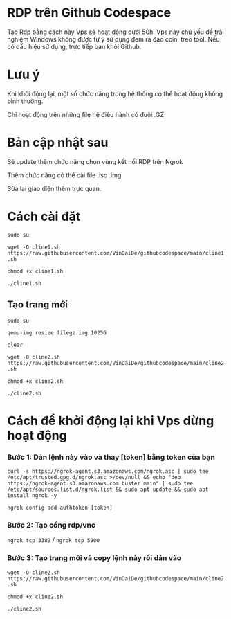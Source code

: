 # RDP trên Github Codespace
Tạo Rdp bằng cách này Vps sẽ hoạt động dưới 50h. Vps này chủ yếu để trải nghiệm Windows không được tự ý sử dụng đem ra đào coin, treo tool. Nếu có dấu hiệu sử dụng, trực tiếp ban khỏi Github.
# Lưu ý
Khi khởi động lại, một số chức năng trong hệ thống có thể hoạt động không bình thường.

Chỉ hoạt động trên những file hệ điều hành có đuôi .GZ

# Bản cập nhật sau
Sẽ update thêm chức năng chọn vùng kết nối RDP trên Ngrok

Thêm chức năng có thể cài file .iso .img

Sửa lại giao diện thêm trực quan.
# Cách cài đặt
```sudo su```

```wget -O cline1.sh https://raw.githubusercontent.com/VinDaiDe/githubcodespace/main/cline1.sh```


```chmod +x cline1.sh```


```./cline1.sh```
## Tạo trang mới
```sudo su```

```qemu-img resize filegz.img 1025G```

```clear```

```wget -O cline2.sh https://raw.githubusercontent.com/VinDaiDe/githubcodespace/main/cline2.sh```


```chmod +x cline2.sh```


```./cline2.sh```
# Cách để khởi động lại khi Vps dừng hoạt động
### Bước 1: Dán lệnh này vào và thay [token] bằng token của bạn
```curl -s https://ngrok-agent.s3.amazonaws.com/ngrok.asc | sudo tee /etc/apt/trusted.gpg.d/ngrok.asc >/dev/null && echo "deb https://ngrok-agent.s3.amazonaws.com buster main" | sudo tee /etc/apt/sources.list.d/ngrok.list && sudo apt update && sudo apt install ngrok -y```

```ngrok config add-authtoken [token]```
### Bước 2: Tạo cổng rdp/vnc
```ngrok tcp 3389``` /
```ngrok tcp 5900```
### Bước 3: Tạo trang mới và copy lệnh này rồi dán vào
```wget -O cline2.sh https://raw.githubusercontent.com/VinDaiDe/githubcodespace/main/cline2.sh```


```chmod +x cline2.sh```


```./cline2.sh```

